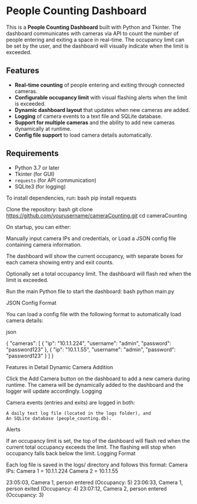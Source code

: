 # People Counting Dashboard

This is a **People Counting Dashboard** built with Python and Tkinter. The dashboard communicates with cameras via API to count the number of people entering and exiting a space in real-time. The occupancy limit can be set by the user, and the dashboard will visually indicate when the limit is exceeded.

## Features

- **Real-time counting** of people entering and exiting through connected cameras.
- **Configurable occupancy limit** with visual flashing alerts when the limit is exceeded.
- **Dynamic dashboard layout** that updates when new cameras are added.
- **Logging** of camera events to a text file and SQLite database.
- **Support for multiple cameras** and the ability to add new cameras dynamically at runtime.
- **Config file support** to load camera details automatically.

## Requirements

- Python 3.7 or later
- Tkinter (for GUI)
- `requests` (for API communication)
- SQLite3 (for logging)
  
To install dependencies, run:
bash
pip install requests

Clone the repository:
bash
git clone https://github.com/yourusername/cameraCounting.git
cd cameraCounting


On startup, you can either:

Manually input camera IPs and credentials, or
Load a JSON config file containing camera information.

The dashboard will show the current occupancy, with separate boxes for each camera showing entry and exit counts.

Optionally set a total occupancy limit. The dashboard will flash red when the limit is exceeded.


Run the main Python file to start the dashboard:
bash
python main.py


JSON Config Format

You can load a config file with the following format to automatically load camera details:

json

{
  "cameras": [
    {
      "ip": "10.1.1.224",
      "username": "admin",
      "password": "password123"
    },
    {
      "ip": "10.1.1.55",
      "username": "admin",
      "password": "password123"
    }
  ]
}

Features in Detail
Dynamic Camera Addition

Click the Add Camera button on the dashboard to add a new camera during runtime. The camera will be dynamically added to the dashboard and the logger will update accordingly.
Logging

Camera events (entries and exits) are logged in both:

    A daily text log file (located in the logs folder), and
    An SQLite database (people_counting.db).

Alerts

If an occupancy limit is set, the top of the dashboard will flash red when the current total occupancy exceeds the limit. The flashing will stop when occupancy falls back below the limit.
Logging Format

Each log file is saved in the logs/ directory and follows this format:
Camera IPs:
Camera 1 = 10.1.1.224
Camera 2 = 10.1.1.55

23:05:03, Camera 1, person entered (Occupancy: 5)
23:06:33, Camera 1, person exited (Occupancy: 4)
23:07:12, Camera 2, person entered (Occupancy: 3)
